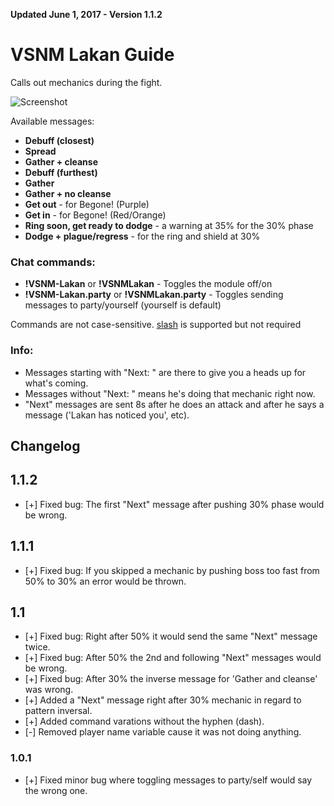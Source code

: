 **Updated June 1, 2017 - Version 1.1.2**

# VSNM Lakan Guide
Calls out mechanics during the fight.

![Screenshot](https://github.com/teralove/vsnm-lakan-guide/blob/master/vsnm-lakan-guide-preview.png)

Available messages:

* **Debuff (closest)**
* **Spread**
* **Gather + cleanse**
* **Debuff (furthest)**
* **Gather**
* **Gather + no cleanse**
* **Get out**  - for Begone! (Purple)
* **Get in**  - for Begone! (Red/Orange)
* **Ring soon, get ready to dodge**  - a warning at 35% for the 30% phase
* **Dodge + plague/regress**  - for the ring and shield at 30%


### Chat commands:
* **!VSNM-Lakan** or **!VSNMLakan** - Toggles the module off/on
* **!VSNM-Lakan.party** or **!VSNMLakan.party** - Toggles sending messages to party/yourself (yourself is default)

Commands are not case-sensitive. [slash](https://github.com/baldera-mods/slash) is supported but not required


### Info:
* Messages starting with "Next: " are there to give you a heads up for what's coming.
* Messages without "Next: " means he's doing that mechanic right now.
* "Next" messages are sent 8s after he does an attack and after he says a message ('Lakan has noticed you', etc).


## Changelog 
## 1.1.2
* [+] Fixed bug: The first "Next" message after pushing 30% phase would be wrong.
## 1.1.1
* [+] Fixed bug: If you skipped a mechanic by pushing boss too fast from 50% to 30% an error would be thrown.
## 1.1
* [+] Fixed bug: Right after 50% it would send the same "Next" message twice.
* [+] Fixed bug: After 50% the 2nd and following "Next" messages would be wrong.
* [+] Fixed bug: After 30% the inverse message for 'Gather and cleanse' was wrong.
* [+] Added a "Next" message right after 30% mechanic in regard to pattern inversal.
* [+] Added command varations without the hyphen (dash).
* [-] Removed player name variable cause it was not doing anything.
### 1.0.1
* [+] Fixed minor bug where toggling messages to party/self would say the wrong one.